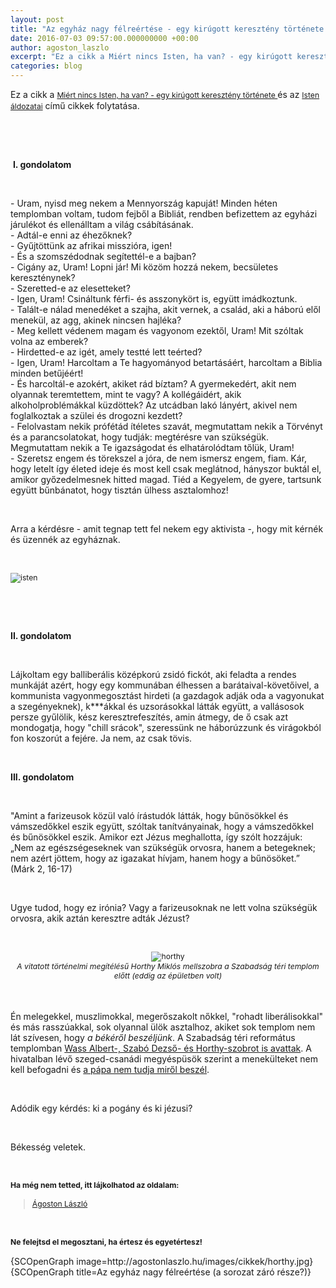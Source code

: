 ```yaml
---
layout: post
title: "Az egyház nagy félreértése - egy kirúgott keresztény története III. rész"
date: 2016-07-03 09:57:00.000000000 +00:00
author: agoston_laszlo
excerpt: "Ez a cikk a Miért nincs Isten, ha van? - egy kirúgott keresztény története és az Isten áldozatai című cikkek folytatása."
categories: blog
---
```


<p>Ez a cikk a <a href="http://agostonlaszlo.hu/hu/blog/51-miert-nincs-isten-ha-van" target="_blank" style="font-size: 12.16px; line-height: 1.3em;">Miért nincs Isten, ha van? - egy kirúgott keresztény története&nbsp;</a>és az <a href="http://agostonlaszlo.hu/hu/blog/59-isten-aldozatai-egy-kirugott-kereszteny-tortenete-ii-resz" target="_blank" style="font-size: 12.16px; line-height: 1.3em;">Isten áldozatai</a> című cikkek folytatása.</p>
<p>&nbsp;</p>
<p>&nbsp;</p>
<p>&nbsp;<strong>I. gondolatom</strong></p>
<p>&nbsp;</p>
<p>- Uram, nyisd meg nekem a Mennyország kapuját! Minden héten templomban voltam, tudom fejből a Bibliát, rendben befizettem az egyházi járulékot és ellenálltam a világ csábításának.<br />- Adtál-e enni az éhezőknek?<br /> - Gyűjtöttünk az afrikai misszióra, igen!<br />- És a szomszédodnak segítettél-e a bajban?<br />- Cigány az, Uram! Lopni jár! Mi közöm hozzá nekem, becsületes kereszténynek?<br />- Szeretted-e az elesetteket?<br />- Igen, Uram! Csináltunk férfi- és asszonykört is, együtt imádkoztunk.<br />- Talált-e nálad menedéket a szajha, akit vernek, a család, aki a háború elől menekül, az agg, akinek nincsen hajléka?<br />- Meg kellett védenem magam és vagyonom ezektől, Uram! Mit szóltak volna az emberek?<br />- Hirdetted-e az igét, amely testté lett teérted?<br />- Igen, Uram! Harcoltam a Te hagyományod betartásáért, harcoltam a Biblia minden betűjéért!<br />- És harcoltál-e azokért, akiket rád bíztam? A gyermekedért, akit nem olyannak teremtettem, mint te vagy? A kollégáidért, akik alkoholproblémákkal küzdöttek? Az utcádban lakó lányért, akivel nem foglalkoztak a szülei és drogozni kezdett?<br />- Felolvastam nekik prófétád ítéletes szavát, megmutattam nekik a Törvényt és a parancsolatokat, hogy tudják: megtérésre van szükségük. Megmutattam nekik a Te igazságodat és elhatárolódtam tőlük, Uram!<br />- Szeretsz engem és törekszel a jóra, de nem ismersz engem, fiam. Kár, hogy letelt így életed ideje és most kell csak meglátnod, hányszor buktál el, amikor győzedelmesnek hitted magad. Tiéd a Kegyelem, de gyere, tartsunk együtt bűnbánatot, hogy tisztán ülhess asztalomhoz!</p>
<p>&nbsp;</p>
<p>Arra a kérdésre - amit tegnap tett fel nekem egy aktivista -, hogy mit kérnék és üzennék az egyháznak.</p>
<p>&nbsp;</p>
<p><img src="http://agostonlaszlo.hu/images/cikkek/isten.JPG" alt="isten" style="font-size: 12.16px; line-height: 15.808px;" /></p>
<p>&nbsp;</p>
<p>&nbsp;</p>
<p><strong>II. gondolatom</strong></p>
<p>&nbsp;</p>
<p>Lájkoltam egy balliberális középkorú zsidó fickót, aki feladta a rendes munkáját azért, hogy egy kommunában élhessen a barátaival-követőivel, a kommunista vagyonmegosztást hirdeti (a gazdagok adják oda a vagyonukat a szegényeknek), k***ákkal és uzsorásokkal látták együtt, a vallásosok persze gyűlölik, kész keresztrefeszítés, amin átmegy, de ő csak azt mondogatja, hogy "chill srácok", szeressünk ne háborúzzunk és virágokból fon koszorút a fejére. Ja nem, az csak tövis.</p>
<p style="text-align: center;">&nbsp;</p>
<p><strong>III. gondolatom</strong></p>
<p>&nbsp;</p>
<p>"Amint a farizeusok közül való írástudók látták, hogy bűnösökkel és vámszedőkkel eszik együtt, szóltak tanítványainak, hogy a vámszedőkkel és bűnösökkel eszik. Amikor ezt Jézus meghallotta, így szólt hozzájuk: „Nem az egészségeseknek van szükségük orvosra, hanem a betegeknek; nem azért jöttem, hogy az igazakat hívjam, hanem hogy a bűnösöket.” (Márk 2, 16-17)&nbsp;</p>
<p>&nbsp;</p>
<p>Ugye tudod, hogy ez irónia? Vagy a farizeusoknak ne lett volna szükségük orvosra, akik aztán keresztre adták Jézust?</p>
<p>&nbsp;</p>
<p style="text-align: center;"><img src="http://agostonlaszlo.hu/images/cikkek/horthy.jpg" alt="horthy" style="font-size: 12.16px; line-height: 15.808px; text-align: center;" /><br style="font-size: 12.16px; line-height: 15.808px; text-align: center;" /><em style="font-size: 12.16px; line-height: 15.808px; text-align: center;">A vitatott történelmi megítélésű Horthy Miklós mellszobra a Szabadság téri templom előtt (eddig az épületben volt)</em></p>
<p><br /><br />Én melegekkel, muszlimokkal, megerőszakolt nőkkel, "rohadt liberálisokkal" és más rasszúakkal, sok olyannal ülök asztalhoz, akiket sok templom nem lát szívesen, hogy <em>a békéről beszéljünk</em>. A Szabadság téri református templomban <a href="http://www.168ora.hu/itthon/horthy-miklos-ifj-hegedus-lorant-jobbik-reformatus-egyhaz-tiltakozas-palastjog-120457.html" target="_blank">Wass Albert-, Szabó Dezső- és Horthy-szobrot is avattak</a>. A hivatalban lévő szeged-csanádi megyéspüsök szerint a menekülteket nem kell befogadni és <a href="http://index.hu/belfold/2015/09/08/kiss-rigo_a_papa_nem_tudja_mirol_beszel/" target="_blank">a pápa nem tudja miről beszél</a>.</p>
<p>&nbsp;</p>
<p>Adódik egy kérdés: ki a pogány és ki jézusi?</p>
<p>&nbsp;</p>
<p>Békesség veletek.</p>
<p>&nbsp;</p>
<p><strong style="font-size: 12.16px; line-height: 15.808px;">Ha még nem tetted, itt lájkolhatod az oldalam:</strong></p>
<div class="fb-page" style="font-size: 12.16px; line-height: 15.808px;" data-href="https://www.facebook.com/agostonlaszloartist" data-width="250" data-height="100" data-small-header="false" data-adapt-container-width="false" data-hide-cover="true" data-show-facepile="false">
<div class="fb-xfbml-parse-ignore">
<blockquote cite="https://www.facebook.com/agostonlaszloartist"><a href="https://www.facebook.com/agostonlaszloartist">Ágoston László</a></blockquote>
</div>
</div>
<p>&nbsp;</p>
<p style="font-size: 12.16px; line-height: 15.808px;"><strong>Ne felejtsd el megosztani, ha értesz és egyetértesz!</strong></p>
<p>{SCOpenGraph image=http://agostonlaszlo.hu/images/cikkek/horthy.jpg} {SCOpenGraph title=Az egyház nagy félreértése (a sorozat záró része?)}</p>
<p>&nbsp;</p>
